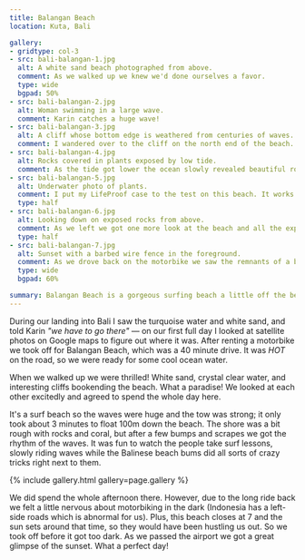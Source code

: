 ```yaml
---
title: Balangan Beach
location: Kuta, Bali

gallery:
- gridtype: col-3
- src: bali-balangan-1.jpg
  alt: A white sand beach photographed from above.
  comment: As we walked up we knew we'd done ourselves a favor.
  type: wide
  bgpad: 50%
- src: bali-balangan-2.jpg
  alt: Woman swimming in a large wave.
  comment: Karin catches a huge wave!
- src: bali-balangan-3.jpg
  alt: A cliff whose bottom edge is weathered from centuries of waves.
  comment: I wandered over to the cliff on the north end of the beach. I happened to take this photo at the high tide when the waves were the strongest, meaning the crevice in the cliff is the deepest here.
- src: bali-balangan-4.jpg
  alt: Rocks covered in plants exposed by low tide.
  comment: As the tide got lower the ocean slowly revealed beautiful rocks covered in plants and coral.
- src: bali-balangan-5.jpg
  alt: Underwater photo of plants.
  comment: I put my LifeProof case to the test on this beach. It works well!
  type: half
- src: bali-balangan-6.jpg
  alt: Looking down on exposed rocks from above.
  comment: As we left we got one more look at the beach and all the exposed rocks looked like flames. So surreal.
  type: half
- src: bali-balangan-7.jpg
  alt: Sunset with a barbed wire fence in the foreground.
  comment: As we drove back on the motorbike we saw the remnants of a beautiful sunset.
  type: wide
  bgpad: 60%

summary: Balangan Beach is a gorgeous surfing beach a little off the beaten path in Kuta, Bali.
---
```


During our landing into Bali I saw the turquoise water and white sand, and told Karin _"we have to go there"_ — on our first full day I looked at satellite photos on Google maps to figure out where it was. After renting a motorbike we took off for Balangan Beach, which was a 40 minute drive. It was _HOT_ on the road, so we were ready for some cool ocean water.

When we walked up we were thrilled! White sand, crystal clear water, and interesting cliffs bookending the beach. What a paradise! We looked at each other excitedly and agreed to spend the whole day here.

It's a surf beach so the waves were huge and the tow was strong; it only took about 3 minutes to float 100m down the beach. The shore was a bit rough with rocks and coral, but after a few bumps and scrapes we got the rhythm of the waves. It was fun to watch the people take surf lessons, slowly riding waves while the Balinese beach bums did all sorts of crazy tricks right next to them.

{% include gallery.html gallery=page.gallery %}

We did spend the whole afternoon there. However, due to the long ride back we felt a little nervous about motorbiking in the dark (Indonesia has a left-side roads which is abnormal for us). Plus, this beach closes at 7 and the sun sets around that time, so they would have been hustling us out. So we took off before it got too dark. As we passed the airport we got a great glimpse of the sunset. What a perfect day!
